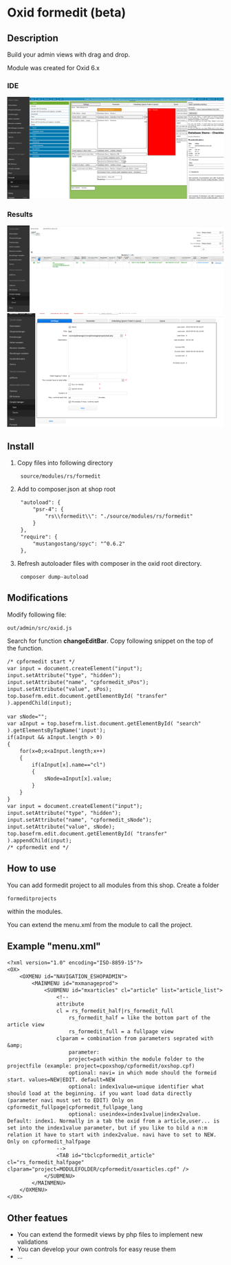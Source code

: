 # Oxid formedit (beta)

## Description

Build your admin views with drag and drop.

Module was created for Oxid 6.x

### IDE
![](ide.png)

### Results
![](view1.png)
![](view2.png)

## Install

1. Copy files into following directory

        source/modules/rs/formedit
    
2. Add to composer.json at shop root
  
        "autoload": {
            "psr-4": {
                "rs\\formedit\\": "./source/modules/rs/formedit"
            }
        },
        "require": {
            "mustangostang/spyc": "^0.6.2"
        },

3. Refresh autoloader files with composer in the oxid root directory.

        composer dump-autoload


## Modifications

Modify following file:

    out/admin/src/oxid.js
    
Search for function **changeEditBar**. Copy following snippet on the top of the function.

    /* cpformedit start */
    var input = document.createElement("input");
    input.setAttribute("type", "hidden");
    input.setAttribute("name", "cpformedit_sPos");
    input.setAttribute("value", sPos);
    top.basefrm.edit.document.getElementById( "transfer" ).appendChild(input);

    var sNode="";
    var aInput = top.basefrm.list.document.getElementById( "search" ).getElementsByTagName('input');
    if(aInput && aInput.length > 0)
    {
        for(x=0;x<aInput.length;x++)
        {
            if(aInput[x].name=="cl")
            {
                sNode=aInput[x].value;
            }
        }
    }
    var input = document.createElement("input");
    input.setAttribute("type", "hidden");
    input.setAttribute("name", "cpformedit_sNode");
    input.setAttribute("value", sNode);
    top.basefrm.edit.document.getElementById( "transfer" ).appendChild(input);
    /* cpformedit end */


## How to use

You can add formedit project to all modules from this shop.
Create a folder 

    formeditprojects
     
within the modules.

You can extend the menu.xml from the module to call the project.


## Example "menu.xml"

    <?xml version="1.0" encoding="ISO-8859-15"?>
    <OX>
        <OXMENU id="NAVIGATION_ESHOPADMIN">
            <MAINMENU id="mxmanageprod">
                <SUBMENU id="mxarticles" cl="article" list="article_list">
                    <!--
                    attribute
                    cl = rs_formedit_half|rs_formedit_full
                        rs_formedit_half = like the bottom part of the article view
                        rs_formedit_full = a fullpage view
                    clparam = combination from parameters seprated with &amp;
                        parameter:
                        project=path within the module folder to the projectfile (example: project=cpoxshop/cpformedit/oxshop.cpf)
                        optional: navi= in which mode should the formeid start. values=NEW|EDIT. default=NEW
                        optional: index1value=unique identifier what should load at the beginning. if you want load data directly (parameter navi must set to EDIT) Only on cpformedit_fullpage|cpformedit_fullpage_lang
                        optional: useindex=index1value|index2value. Default: index1. Normally in a tab the oxid from a article,user... is set into the index1value parameter, but if you like to bild a n:m relation it have to start with index2value. navi have to set to NEW. Only on cpformedit_halfpage
                    -->
                    <TAB id="tbclcpformedit_article" cl="rs_formedit_halfpage" clparam="project=MODULEFOLDER/cpformedit/oxarticles.cpf" />
                </SUBMENU>
            </MAINMENU>
        </OXMENU>
    </OX>
    
## Other featues

* You can extend the formedit views by php files to implement new validations
* You can develop your own controls for easy reuse them
* ...